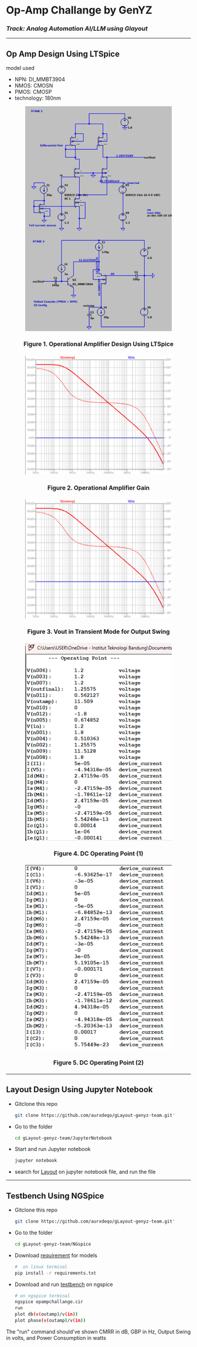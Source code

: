 # Op-Amp Challange by GenYZ
### *Track: Analog Automation AI/LLM using Glayout*
----
## Op Amp Design Using LTSpice
model used
- NPN: DI_MMBT3904
- NMOS: CMOSN
- PMOS: CMOSP
- technology: 180nm

<p align="center">
  <img src="images/Op-AmpCircuit.png" alt="Op-AmpCircuit" width="400"/>
</p>
<h4 align="center" style="font-size:16px;">Figure 1. Operational Amplifier Design Using LTSpice</h4>

<p align="center">
  <img src="images/Gain.png" alt="Gain" width="400"/>
</p>
<h4 align="center" style="font-size:16px;">Figure 2. Operational Amplifier Gain</h4>

<p align="center">
  <img src="images/Gain.png" alt="Gain" width="400"/>
</p>
<h4 align="center" style="font-size:16px;">Figure 3. Vout in Transient Mode for Output Swing</h4>

<p align="center">
  <img src="images/op.png" alt="op" width="400"/>
</p>
<h4 align="center" style="font-size:16px;">Figure 4. DC Operating Point (1)</h4>

<p align="center">
  <img src="images/op2.png" alt="op2" width="400"/>
</p>
<h4 align="center" style="font-size:16px;">Figure 5. DC Operating Point (2)</h4>

---
## Layout Design Using Jupyter Notebook

- Gitclone this repo
  ```bash
  git clone https://github.com/aurxdeqo/gLayout-genyz-team.git'
- Go to the folder
  ```bash
  cd gLayout-genyz-team/JupyterNotebook
- Start and run Jupyter notebook
  ```bash
  jupyter notebook
- search for [Layout](Layout.ipynb) on jupyter notebook file, and run the file

---
## Testbench Using NGSpice
- Gitclone this repo
  ```bash
  git clone https://github.com/aurxdeqo/gLayout-genyz-team.git'
  
- Go to the folder
  ```bash
  cd gLayout-genyz-team/NGspice
  
- Download [requirement](requirement.txt) for models
  ```bash
  #  on linux terminal
  pip install -r requirements.txt
  
- Download and run [testbench](testbench.cir) on ngspice
  ```bash
  # on ngspice terminal
  ngspice opampchallange.cir
  run
  plot db(v(outamp)/v(in))
  plot phase(v(outamp)/v(in))

The "run" command should've shown CMRR in dB, GBP in Hz, Output Swing in volts, and Power Consumption in watts

